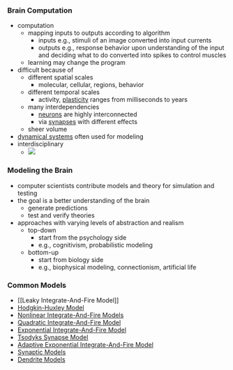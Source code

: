 ### Brain Computation
+ computation
	+ mapping inputs to outputs according to algorithm
		+ inputs e.g., stimuli of an image converted into input currents
		+ outputs e.g., response behavior upon understanding of the input and deciding what to do converted into spikes to control muscles
	+ learning may change the program
+ difficult because of
	+ different spatial scales
		+ molecular, cellular, regions, behavior
	+ different temporal scales
		+ activity, [plasticity](../Plasticity/Plasticity.md) ranges from milliseconds to years
	+ many interdependencies
		+ [neurons](../Neurons/Neurons.md) are highly interconnected
		+ via [synapses](../Neurons/Synapses.md) with different effects
	+ sheer volume	
+ [dynamical systems](Dynamical%20Systems.md) often used for modeling
+ interdisciplinary
	+ ![](../../../../z_images/Pasted%20image%2020250616104713.png)

### Modeling the Brain
+ computer scientists contribute models and theory for simulation and testing
+ the goal is a better understanding of the brain
	+ generate predictions
	+ test and verify theories
+ approaches with varying levels of abstraction and realism
	+ top-down
		+ start from the psychology side
		+ e.g., cognitivism, probabilistic modeling
	+ bottom-up
		+ start from biology side
		+ e.g., biophysical modeling, connectionism, artificial life

### Common Models
+ [[Leaky Integrate-And-Fire Model]]
+ [Hodgkin-Huxley Model](Hodgkin-Huxley%20Model.md)
+ [Nonlinear Integrate-And-Fire Models](Nonlinear%20Integrate-And-Fire%20Models.md)
+ [Quadratic Integrate-And-Fire Model](Quadratic%20Integrate-And-Fire%20Model.md)
+ [Exponential Integrate-And-Fire Model](Exponential%20Integrate-And-Fire%20Model.md)
+ [Tsodyks Synapse Model](Tsodyks%20Synapse%20Model.md)
+ [Adaptive Exponential Integrate-And-Fire Model](Adaptive%20Exponential%20Integrate-And-Fire%20Model.md)
+ [Synaptic Models](Synaptic%20Models.md)
+ [Dendrite Models](Dendrite%20Models.md)